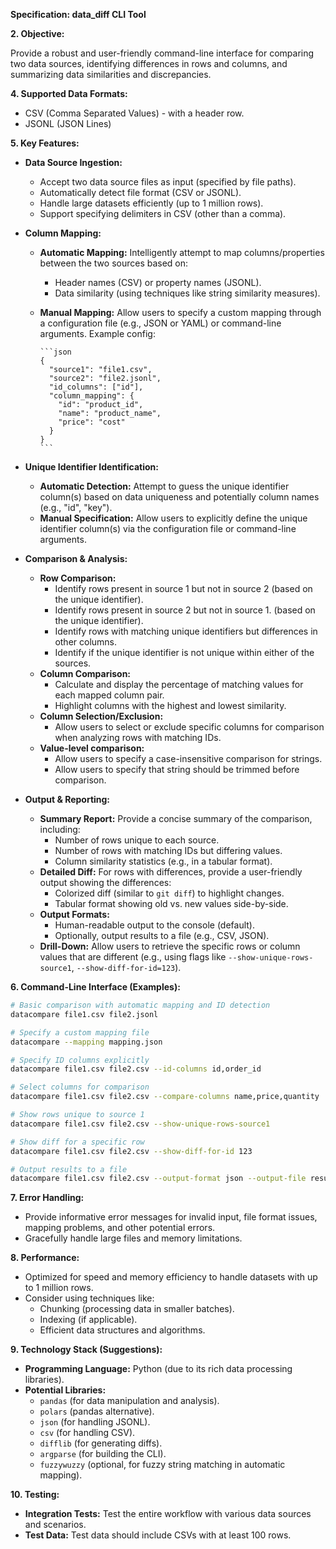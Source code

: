 **Specification: data_diff CLI Tool**

**2. Objective:**

Provide a robust and user-friendly command-line interface for comparing two data sources, identifying differences in rows and columns, and summarizing data similarities and discrepancies.

**4. Supported Data Formats:**

*   CSV (Comma Separated Values) - with a header row.
*   JSONL (JSON Lines)

**5. Key Features:**

*   **Data Source Ingestion:**
    *   Accept two data source files as input (specified by file paths).
    *   Automatically detect file format (CSV or JSONL).
    *   Handle large datasets efficiently (up to 1 million rows).
    *   Support specifying delimiters in CSV (other than a comma).

*   **Column Mapping:**
    *   **Automatic Mapping:** Intelligently attempt to map columns/properties between the two sources based on:
        *   Header names (CSV) or property names (JSONL).
        *   Data similarity (using techniques like string similarity measures).
    *   **Manual Mapping:** Allow users to specify a custom mapping through a configuration file (e.g., JSON or YAML) or command-line arguments. Example config:

            ```json
            {
              "source1": "file1.csv",
              "source2": "file2.jsonl",
              "id_columns": ["id"],
              "column_mapping": {
                "id": "product_id",
                "name": "product_name",
                "price": "cost"
              }
            }
            ```

*   **Unique Identifier Identification:**
    *   **Automatic Detection:** Attempt to guess the unique identifier column(s) based on data uniqueness and potentially column names (e.g., "id", "key").
    *   **Manual Specification:** Allow users to explicitly define the unique identifier column(s) via the configuration file or command-line arguments.

*   **Comparison & Analysis:**
    *   **Row Comparison:**
        *   Identify rows present in source 1 but not in source 2 (based on the unique identifier).
        *   Identify rows present in source 2 but not in source 1. (based on the unique identifier).
        *   Identify rows with matching unique identifiers but differences in other columns.
        *   Identify if the unique identifier is not unique within either of the sources.
    *   **Column Comparison:**
        *   Calculate and display the percentage of matching values for each mapped column pair.
        *   Highlight columns with the highest and lowest similarity.
    *   **Column Selection/Exclusion:**
        *   Allow users to select or exclude specific columns for comparison when analyzing rows with matching IDs.
    *   **Value-level comparison:**
        *   Allow users to specify a case-insensitive comparison for strings.
        *   Allow users to specify that string should be trimmed before comparison.

*   **Output & Reporting:**
    *   **Summary Report:** Provide a concise summary of the comparison, including:
        *   Number of rows unique to each source.
        *   Number of rows with matching IDs but differing values.
        *   Column similarity statistics (e.g., in a tabular format).
    *   **Detailed Diff:** For rows with differences, provide a user-friendly output showing the differences:
        *   Colorized diff (similar to `git diff`) to highlight changes.
        *   Tabular format showing old vs. new values side-by-side.
    *   **Output Formats:**
        *   Human-readable output to the console (default).
        *   Optionally, output results to a file (e.g., CSV, JSON).
    *   **Drill-Down:** Allow users to retrieve the specific rows or column values that are different (e.g., using flags like `--show-unique-rows-source1`, `--show-diff-for-id=123`).

**6. Command-Line Interface (Examples):**

```bash
# Basic comparison with automatic mapping and ID detection
datacompare file1.csv file2.jsonl

# Specify a custom mapping file
datacompare --mapping mapping.json

# Specify ID columns explicitly
datacompare file1.csv file2.csv --id-columns id,order_id

# Select columns for comparison
datacompare file1.csv file2.csv --compare-columns name,price,quantity

# Show rows unique to source 1
datacompare file1.csv file2.csv --show-unique-rows-source1

# Show diff for a specific row
datacompare file1.csv file2.csv --show-diff-for-id 123

# Output results to a file
datacompare file1.csv file2.csv --output-format json --output-file results.json
```

**7. Error Handling:**

*   Provide informative error messages for invalid input, file format issues, mapping problems, and other potential errors.
*   Gracefully handle large files and memory limitations.

**8. Performance:**

*   Optimized for speed and memory efficiency to handle datasets with up to 1 million rows.
*   Consider using techniques like:
    *   Chunking (processing data in smaller batches).
    *   Indexing (if applicable).
    *   Efficient data structures and algorithms.

**9. Technology Stack (Suggestions):**

*   **Programming Language:** Python (due to its rich data processing libraries).
*   **Potential Libraries:**
    *   `pandas` (for data manipulation and analysis).
    *   `polars` (pandas alternative).
    *   `json` (for handling JSONL).
    *   `csv` (for handling CSV).
    *   `difflib` (for generating diffs).
    *   `argparse` (for building the CLI).
    *   `fuzzywuzzy` (optional, for fuzzy string matching in automatic mapping).

**10. Testing:**

*   **Integration Tests:** Test the entire workflow with various data sources and scenarios.
*   **Test Data:** Test data should include CSVs with at least 100 rows.

